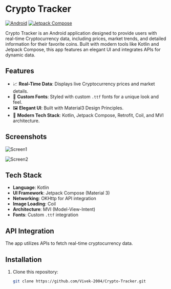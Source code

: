# Crypto Tracker

[![Android](https://img.shields.io/badge/platform-Android-green.svg)](https://developer.android.com/)
[![Jetpack Compose](https://img.shields.io/badge/Jetpack%20Compose-UI-orange)](https://developer.android.com/jetpack/compose)

Crypto Tracker is an Android application designed to provide users with real-time Cryptocurrency data, including prices, market trends, and detailed information for their favorite coins. Built with modern tools like Kotlin and Jetpack Compose, this app features an elegant UI and integrates APIs for dynamic data.

## Features

- 📈 **Real-Time Data**: Displays live Cryptocurrency prices and market details.
- 🎨 **Custom Fonts**: Styled with custom `.ttf` fonts for a unique look and feel.
- 🖼️ **Elegant UI**: Built with Material3 Design Principles.
- 🚀 **Modern Tech Stack**: Kotlin, Jetpack Compose, Retrofit, Coil, and MVI architecture.

## Screenshots

![Screen1](https://github.com/user-attachments/assets/78e34e15-84ce-4810-ae0b-86adce7a74ab)

![Screen2](https://github.com/user-attachments/assets/f50f03c6-ce9f-4dce-b078-614c03a1abf9)



## Tech Stack

- **Language**: Kotlin
- **UI Framework**: Jetpack Compose (Material 3)
- **Networking**: OKHttp for API integration
- **Image Loading**: Coil
- **Architecture**: MVI (Model-View-Intent)
- **Fonts**: Custom `.ttf` integration

## API Integration

The app utilizes APIs to fetch real-time cryptocurrency data.

## Installation

1. Clone this repository:
   ```bash
   git clone https://github.com/Vivek-2004/Crypto-Tracker.git
